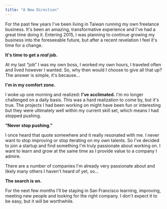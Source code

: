 ```yaml
---
title: "A New Direction"
---
```


For the past few years I've been living in Taiwan running my own freelance business. It's been an amazing, transformative experience and I've had a great time doing it. Entering 2015, I was planning to continue growing my business into the foreseeable future, but after a recent revelation I feel it's time for a change.

**It's time to get a _real_ job.**

At my last “job” I was my own boss, I worked my own hours, I traveled often and lived however I wanted. So, why then would I choose to give all that up? The answer is simple, it's because...

**I'm in my comfort zone.**

I woke up one morning and realized: **I've acclimated.** I'm no longer challenged on a daily basis. This was a hard realization to come by, but it's true. The projects I had been working on might have been fun or interesting but they were ultimately well within my current skill set, which means I had stopped pushing.

**“Never stop pushing.”**

I once heard that quote somewhere and it really resonated with me. I never want to stop improving or stop iterating on my own talents. So I've decided to join a startup and find something I'm truly passionate about working on. I want to learn and grow at the same time as I provide value to a company I admire.

There are a number of companies I'm already very passionate about and likely many others I haven't heard of yet, so...

**The search is on.**

For the next few months I'll be staying in San Francisco learning, improving, meeting new people and looking for the right company. I don't expect it to be easy, but it will be worthwhile.

[stepan]: http://www.stepanp.com/
